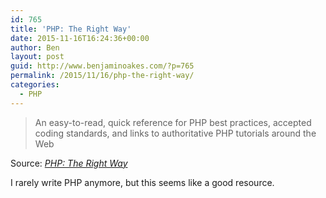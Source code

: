 ```yaml
---
id: 765
title: 'PHP: The Right Way'
date: 2015-11-16T16:24:36+00:00
author: Ben
layout: post
guid: http://www.benjaminoakes.com/?p=765
permalink: /2015/11/16/php-the-right-way/
categories:
  - PHP
---
```

> An easy-to-read, quick reference for PHP best practices, accepted coding standards, and links to authoritative PHP tutorials around the Web

Source: _[PHP: The Right Way](http://www.phptherightway.com/)_

I rarely write PHP anymore, but this seems like a good resource.

&nbsp;

&nbsp;